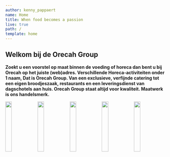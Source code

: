 ```yaml
---
author: kenny_pappaert
name: Home
title: When food becomes a passion
live: true
path: /
template: home
---
```

## Welkom bij de Orecah Group

**Zoekt u een voorstel op maat binnen de voeding of horeca dan bent u bij Orecah op het juiste (web)adres. Verschillende Horeca-activiteiten onder 1 naam, Dat is Orecah Group. Van een exclusieve, verfijnde catering tot een eigen broodjeszaak, restaurants en een leveringsdienst van dagschotels aan huis. Orecah Group staat altijd voor kwaliteit. Maatwerk is ons handelsmerk.**

<div id="banner-cta-company" class="text-indent">
    <a href="/exclusive-catering"><img src="assets/img/orecah-cta-min.jpg" alt=""></a>
    <a href="https://t-rest.be"><img src="assets/img/trest-cta-min.jpg" alt=""></a>
    <a href="https://bistroh-halle.business.site/"><img src="assets/img/bistroh-cta-min.jpg" alt=""></a>
    <a href="https://e-lunch.be"><img src="assets/img/elunch-cta-min.jpg" alt=""></a>
    <a href="https://www.facebook.com/autressaveurs/"><img src="assets/img/autresaveurs-cta-min.jpg" alt=""></a>
    <style>
        #banner-cta-company {
            font-size: 0;
        }
        
        #banner-cta-company a img {
            width: calc(100% / 3);
            border-left: 1px solid black;
            border-right: 1px solid black;
            border-top: 1px solid black;
            box-sizing: border-box;
        }
        
        #banner-cta-company a:nth-child(1) img,
        #banner-cta-company a:nth-child(2) img {
            width: 50%;
            border-bottom: 1px solid black;
            border-top: 0;
        }
        
        #banner-cta-company a:first-of-type img,
        #banner-cta-company a:nth-child(3) img {
            border-left-color: transparent;
        }
        
        #banner-cta-company a:last-of-type img,
        #banner-cta-company a:nth-child(2) img {
            border-right-color: transparent;
        }
        
        @media (min-width: 500px) {
            #banner-cta-company a img:last-child {
                width: 20%;
                border-top: 0;
                border-bottom: 0;
            }
            #banner-cta-company a:nth-child(2) img,
            #banner-cta-company a:nth-child(3) img {
                border-color: black;
            }
        }
    </style>
</div>

## \#The chefs history

Het begon op mijn 15 jaar met een hotelopleiding en elk weekend in restaurants te werken. Zowel de keuken als de zaal konden mij boeien. Na een paar jaar als weekendkracht en de leerrijke stages in klasserestaurants begon de honger naar kennis en vaardigheden groter te worden. In 2012 besloot ik de ervaring die ik had opgedaan nuttig te gebruiken en in te spelen op 1 van de grootste problemen in de horeca. Op zelfstandige basis begon ik te werken voor restaurants die in personeelsnood waren, zowel keuken als zaal. Vandaag de dag kunnen al meer dan 24 cateraars, sterren- en klasserestaurants rekenen op de hulp van mij en het Orecah-team.

In 2013 begon Orecah kleinschalig met hier en daar traiteurs aan huis te doen. Samen met de ervaring en kennis groeide ook de creativiteit en passie in onze catering. Orecah is een vaste waarde geworden in het Pajottenland.

We hebben al verschillende stadia doorlopen en blijven ons inzetten om onze creativiteit te prikkelen. Geen uitdaging is voor ons te veel, wij werken graag met verse kwaliteitsvolle ingrediënten en op maat van de klant om ons te onderscheiden.

Begin 2015 nam Orecah een sandwichbar/tearoom over in een shoppingcentrum in Brussel. In 2017 namen wij Max Boterhammen over. Dit is een Leveringsdienst van broodjes aan bedrijven. In 2018 zijn wij gestart met E-lunch.be, hierbij leveren wij verse dagschotels aan huis.

In 2019 openden we 2 restaurants: 

* T’Rest B&B - Bistronomy - Events 

Samen met Yvan en Maité realiseerden we een mooi project in Kasteel Ter Rijst te Heikruis.  Ook de volledige administratie van onze catering verhuisde naar deze locatie. In Oktober 2019 opende T'Rest de deuren, kom gerust eens langs om te ontdekken wat we hier te bieden hebben.

<div class="center"><a href="http://t-rest.be/">Website T'Rest</a></div>

* Bistr’Oh Halle 

In November 2019 openden we Bistr'Oh Halle. Bistr’Oh Halle is een toegankelijke Bistro / Tea-room in “Residentie Asteria”.  Je kan hier terecht voor zowel lunch, diner, koffie met taart of pannenkoeken maar ook
 om gezellig iets te komen drinken in de namiddag.
 Geen zin/tijd om zelf te koken? Ook afhaalmaaltijden kan je vinden in Bistr’Oh Halle. 
Met Bistr’Oh Halle willen we een gezellige ontmoetingsplaats creëren in het hart van
 Elisa-Park te Sint-Rochus.

<div class="center"><a href="https://bistroh-halle.business.site/?utm_source=gmb&utm_medium=referral">Overzichtpagina Bistr'Oh Halle</a></div>

Onze leuze "When food becomes a passion" is bij ons geen vage slogan, het is een dagelijkse vaststelling.

Danku voor het vertrouwen in Orecah.